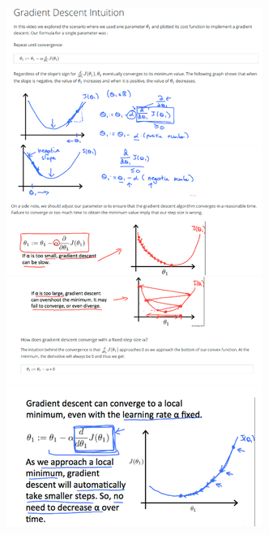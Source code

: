 ![alt text](images/gradient_descent_intuition_1.png)
![alt text](images/gradient_descent_intuition_2.png)
![alt text](images/gradient_descent_intuition_3.png)
![alt text](images/gradient_descent_intuition_4.png)